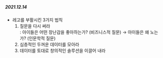 
##### 2021.12.14
- 레고를 부활시킨 3가지 법칙  
  1. 질문을 다시 써라  
    : 아이들은 어떤 장난감을 좋아하는가? (비즈니스적 질문) → 아이들은 왜 노는가? (인문학적 질문)  
  2. 심층적인 두꺼운 데이터를 모아라  
  3. 데이터를 토대로 창의적인 솔루션을 이끌어 내라  


